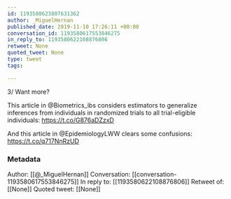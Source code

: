 ```yaml
---
id: 1193580623807631362
author: _MiguelHernan
published_date: 2019-11-10 17:26:11 +00:00
conversation_id: 1193580617553846275
in_reply_to: 1193580622108876806
retweet: None
quoted_tweet: None
type: tweet
tags:

---
```


3/
Want more? 

This article in @Biometrics_ibs considers estimators to generalize inferences from individuals in randomized trials to all trial-eligible individuals:
https://t.co/G876aDZzxD

And this article in @EpidemiologyLWW clears some confusions:
https://t.co/q717NnRzUD

### Metadata

Author: [[@_MiguelHernan]]
Conversation: [[conversation-1193580617553846275]]
In reply to: [[1193580622108876806]]
Retweet of: [[None]]
Quoted tweet: [[None]]
